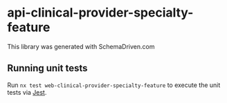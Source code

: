 
# api-clinical-provider-specialty-feature

This library was generated with SchemaDriven.com

## Running unit tests

Run `nx test web-clinical-provider-specialty-feature` to execute the unit tests via [Jest](https://jestjs.io).

